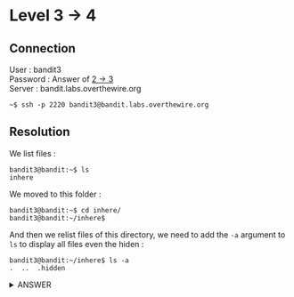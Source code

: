 # Level 3 → 4

## Connection

User : bandit3 <br />
Password : Answer of [2 → 3](2-3.md) <br />
Server : bandit.labs.overthewire.org

```console
~$ ssh -p 2220 bandit3@bandit.labs.overthewire.org
```

## Resolution

We list files :

```console
bandit3@bandit:~$ ls
inhere
```

We moved to this folder :

```console
bandit3@bandit:~$ cd inhere/
bandit3@bandit:~/inhere$
```

And then we relist files of this directory, we need to add the `-a` argument to `ls` to display all files even the hiden :

```console
bandit3@bandit:~/inhere$ ls -a
.  ..  .hidden
```

<details><summary>ANSWER</summary>
<p>

Password for next level :

```console
bandit3@bandit:~/inhere$ cat ./.hidden
pIwrPrtPN36QITSp3EQaw936yaFoFgAB
```

</p>
</details>